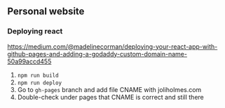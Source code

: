 ## Personal website

### Deploying react

https://medium.com/@madelinecorman/deploying-your-react-app-with-github-pages-and-adding-a-godaddy-custom-domain-name-50a99accd455

1. `npm run build`
2. `npm run deploy`
3. Go to `gh-pages` branch and add file CNAME with joliholmes.com
4. Double-check under pages that CNAME is correct and still there
